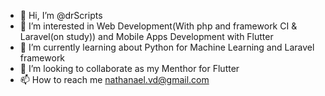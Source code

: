 - 👋 Hi, I’m @drScripts
- 👀 I’m interested in Web Development(With php and framework CI & Laravel(on study)) and Mobile Apps Development with Flutter
- 🌱 I’m currently learning about Python for Machine Learning and Laravel framework
- 💞️ I’m looking to collaborate as my Menthor for Flutter
- 📫 How to reach me nathanael.vd@gmail.com

<!---
drScripts/drScripts is a ✨ special ✨ repository because its `README.md` (this file) appears on your GitHub profile.
You can click the Preview link to take a look at your changes.
--->
